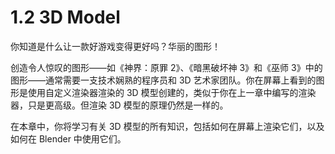 # 1.2 3D Model

你知道是什么让一款好游戏变得更好吗？华丽的图形！

创造令人惊叹的图形——如《神界：原罪 2》、《暗黑破坏神 3》和《巫师 3》中的图形——通常需要一支技术娴熟的程序员和 3D 艺术家团队。你在屏幕上看到的图形是使用自定义渲染器渲染的 3D 模型创建的，类似于你在上一章中编写的渲染器，只是更高级。但渲染 3D 模型的原理仍然是一样的。

在本章中，你将学习有关 3D 模型的所有知识，包括如何在屏幕上渲染它们，以及如何在 Blender 中使用它们。
